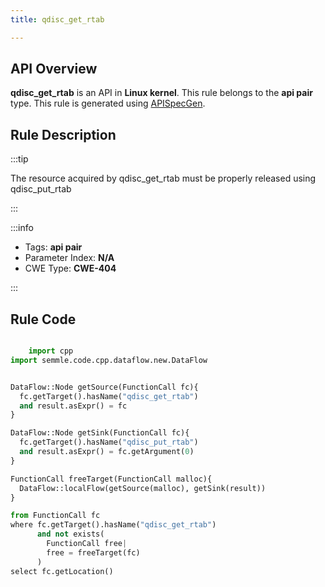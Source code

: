 ```yaml
---
title: qdisc_get_rtab

---
```



## API Overview
**qdisc_get_rtab** is an API in **Linux kernel**. This rule belongs to the **api pair** type. This rule is generated using [APISpecGen](../../tools/APISpecGen).
## Rule Description

:::tip

The resource acquired by qdisc_get_rtab must be properly released using qdisc_put_rtab

:::

:::info

- Tags: **api pair**
- Parameter Index: **N/A**
- CWE Type: **CWE-404**

:::

## Rule Code
```python

    import cpp
import semmle.code.cpp.dataflow.new.DataFlow


DataFlow::Node getSource(FunctionCall fc){
  fc.getTarget().hasName("qdisc_get_rtab")
  and result.asExpr() = fc
}

DataFlow::Node getSink(FunctionCall fc){
  fc.getTarget().hasName("qdisc_put_rtab")
  and result.asExpr() = fc.getArgument(0)
}

FunctionCall freeTarget(FunctionCall malloc){
  DataFlow::localFlow(getSource(malloc), getSink(result))
}

from FunctionCall fc
where fc.getTarget().hasName("qdisc_get_rtab")
      and not exists(
        FunctionCall free| 
        free = freeTarget(fc)
      )
select fc.getLocation()

    
```